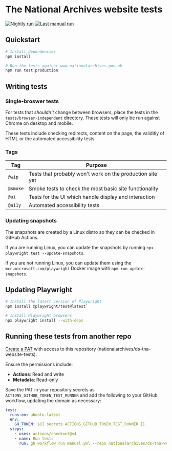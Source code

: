 # The National Archives website tests

[![Nightly run](https://img.shields.io/github/actions/workflow/status/nationalarchives/ds-tna-website-tests/nightly.yml?style=flat-square&branch=main&label=nightly)](https://github.com/nationalarchives/ds-tna-website-tests/actions/workflows/nightly.yml) [![Last manual run](https://img.shields.io/github/actions/workflow/status/nationalarchives/ds-tna-website-tests/manual.yml?style=flat-square&branch=main&label=latest%20manual%20run)](https://github.com/nationalarchives/ds-tna-website-tests/actions/workflows/manual.yml)

## Quickstart

```sh
# Install dependencies
npm install

# Run the tests against www.nationalarchives.gov.uk
npm run test:production
```

## Writing tests

### Single-broswer tests

For tests that _shouldn't_ change between browsers, place the tests in the `tests/browser-independent` directory. These tests will only be run against Chrome on desktop and mobile.

These tests include checking redirects, content on the page, the validitiy of HTML or the automated accessibility tests.

### Tags

| Tag      | Purpose                                                   |
| -------- | --------------------------------------------------------- |
| `@wip`   | Tests that probably won't work on the production site yet |
| `@smoke` | Smoke tests to check the most basic site functionality    |
| `@ui`    | Tests for the UI which handle display and interaction     |
| `@a11y`  | Automated accessibility tests                             |

### Updating snapshots

The snapshots are created by a Linux distro so they can be checked in GitHub Actions.

If you are running Linux, you can update the snapshots by running `npx playwright test --update-snapshots`.

If you are not running Linux, you can update them using the `mcr.microsoft.com/playwright` Docker image with `npm run update-snapshots`.

## Updating Playwright

```sh
# Install the latest version of Playwright
npm install @playwright/test@latest`

# Install Playwright browsers
npx playwright install --with-deps
```

## Running these tests from another repo

[Create a PAT](https://github.com/settings/personal-access-tokens) with access to this repository (nationalarchives/ds-tna-website-tests).

Ensure the permissions include:

- **Actions**: Read and write
- **Metadata**: Read-only

Save the PAT in your repository secrets as `ACTIONS_GITHUB_TOKEN_TEST_RUNNER` and add the following to your GitHub workflow, updating the domain as necessary:

```yaml
test:
  runs-on: ubuntu-latest
  env:
    GH_TOKEN: ${{ secrets.ACTIONS_GITHUB_TOKEN_TEST_RUNNER }}
  steps:
    - uses: actions/checkout@v4
    - name: Run tests
      run: gh workflow run manual.yml --repo nationalarchives/ds-tna-website-tests --raw-field domain=https://www.nationalarchives.gov.uk --raw-field notify-slack=true
```
